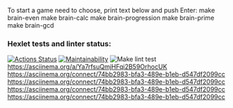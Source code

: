 To start a game need to choose, print text below and push Enter:
make brain-even
make brain-calc
make brain-progression
make brain-prime
make brain-gcd

### Hexlet tests and linter status:
[![Actions Status](https://github.com/Logan4646/backend-project-lvl1/workflows/hexlet-check/badge.svg)](https://github.com/Logan4646/backend-project-lvl1/actions)
[![Maintainability](https://api.codeclimate.com/v1/badges/a99a88d28ad37a79dbf6/maintainability)](https://codeclimate.com/github/codeclimate/codeclimate/maintainability)
![Make lint test](https://github.com/Logan4646/backend-project-lvl1/actions/workflows/make-lint-check.yml/badge.svg)
https://asciinema.org/a/Ya7rfsuQmjHFqi2B59OrhocUK
https://asciinema.org/connect/74bb2983-bfa3-489e-b1eb-d547df2099cc
https://asciinema.org/connect/74bb2983-bfa3-489e-b1eb-d547df2099cc
https://asciinema.org/connect/74bb2983-bfa3-489e-b1eb-d547df2099cc
https://asciinema.org/connect/74bb2983-bfa3-489e-b1eb-d547df2099cc
